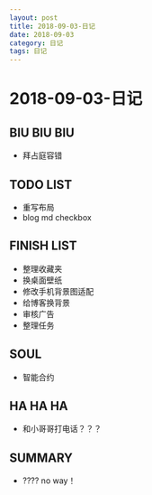 ```yaml
---
layout: post
title: 2018-09-03-日记
date: 2018-09-03
category: 日记
tags: 日记
---
```

# 2018-09-03-日记
## BIU BIU BIU
+ 拜占庭容错 
 
## TODO LIST
+ 重写布局
+ blog md checkbox

 
## FINISH LIST
+ 整理收藏夹
+ 换桌面壁纸
+ 修改手机背景图适配
+ 给博客换背景
+ 审核广告
+ 整理任务

 
## SOUL
+ 智能合约
 
## HA HA HA
+ 和小哥哥打电话？？？
 
## SUMMARY
+ ???? no way！
 
